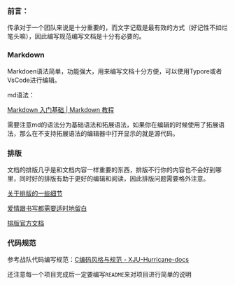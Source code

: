 ### 前言：

传承对于一个团队来说是十分重要的，而文字记载是最有效的方式（好记性不如烂笔头嘛），因此编写规范编写文档是十分有必要的。

### Markdown

Markdoen语法简单，功能强大，用来编写文档十分方便，可以使用Typore或者VsCode进行编辑。

md语法：

[Markdown 入门基础 | Markdown 教程](https://markdown.com.cn/intro.html#markdown-是什么)

需要注意md的语法分为基础语法和拓展语法，如果你在编辑的时候使用了拓展语法，那么在不支持拓展语法的编辑器中打开显示的就是源代码。

### 排版

文档的排版几乎是和文档内容一样重要的东西，排版不行你的内容也不会好到哪里，同时好的排版有助于更好的编辑和阅读，因此排版问题需要格外注意。

[关于排版的一些细节](https://www.bilibili.com/video/av932698864/)

[爱情跟书写都需要适时地留白](https://wiki-power.com/%E4%B8%AA%E4%BA%BA%E6%96%87%E6%A1%88%E6%8E%92%E7%89%88%E8%A7%84%E8%8C%83/)

[排版官方文档](https://www.w3.org/TR/clreq/#basic_features_of_chinese_script)

### 代码规范

参考战队代码编写规范：[C编码风格与规范 - XJU-Hurricane-docs](https://xju-hurricane-team.github.io/Program-Design/C-code-style/#_1)

还注意每一个项目完成后一定要编写`README`来对项目进行简单的说明